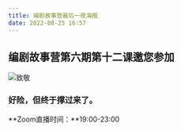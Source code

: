```yaml
---
title: 编剧故事营最后一夜海报
date: 2022-08-25 16:57
---
```

## 编剧故事营第六期第十二课邀您参加
![致敬](https://vip2.loli.io/2022/08/25/dOjmxUCGhYFP2Hk.png)

### 好险，但终于撑过来了。

**Zoom直播时间：**19:00-23:00